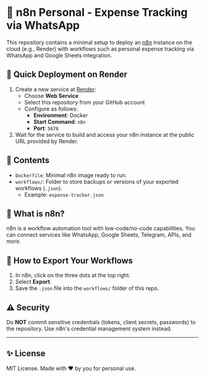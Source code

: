 # 🧠 n8n Personal - Expense Tracking via WhatsApp

This repository contains a minimal setup to deploy an [n8n](https://n8n.io/) instance on the cloud (e.g., Render) with workflows such as personal expense tracking via WhatsApp and Google Sheets integration.

## 🚀 Quick Deployment on Render

1. Create a new service at [Render](https://render.com):
   - Choose **Web Service**
   - Select this repository from your GitHub account
   - Configure as follows:
     - **Environment**: Docker
     - **Start Command**: `n8n`
     - **Port**: `5678`
2. Wait for the service to build and access your n8n instance at the public URL provided by Render.

## 🧰 Contents

- `Dockerfile`: Minimal n8n image ready to run.
- `workflows/`: Folder to store backups or versions of your exported workflows (`.json`).
  - Example: `expense-tracker.json`

## 🧠 What is n8n?

n8n is a workflow automation tool with low-code/no-code capabilities. You can connect services like WhatsApp, Google Sheets, Telegram, APIs, and more.

## 📂 How to Export Your Workflows

1. In n8n, click on the three dots at the top right.
2. Select **Export**.
3. Save the `.json` file into the `workflows/` folder of this repo.

## ⚠️ Security

Do **NOT** commit sensitive credentials (tokens, client secrets, passwords) to the repository. Use n8n's credential management system instead.

---

## ✨ License

MIT License. Made with ❤️ by you for personal use.
